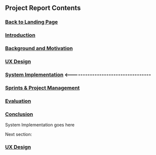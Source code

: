 ## Project Report Contents

###  [Back to Landing Page](../README.md)

###  [Introduction](Introduction.md) 

### [Background and Motivation](BackgroundAndMotivation.md)

### [UX Design](UXDesign.md)

### [System Implementation](SystemImplementation.md) <----------------------------------

### [Sprints & Project Management](SprintsAndProjectManagements.md)

### [Evaluation](Evaluation.md)

### [Conclusion](Conclusion.md) 

System Implementation goes here

Next section:

### [UX Design](UXDesign.md)
